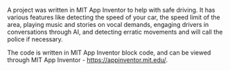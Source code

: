 A project was written in MIT App Inventor to help with safe driving. It has various features like detecting the speed of your car, the speed limit of the area, playing music and stories on vocal demands, engaging drivers in conversations through AI, and detecting erratic movements and will call the police if necessary.

The code is written in MIT App Inventor block code, and can be viewed through MIT App Inventor - https://appinventor.mit.edu/.
